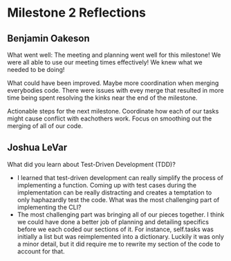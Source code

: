 # Milestone 2 Reflections

## Benjamin Oakeson
What went well:
The meeting and planning went well for this milestone! We were all able to use our meeting times effectively! We knew what we needed to be doing!

What could have been improved.
Maybe more coordination when merging everybodies code. There were issues with evey merge that resulted in more time being spent resolving the kinks near the end of the milestone.

Actionable steps for the next milestone.
Coordinate how each of our tasks might cause conflict with eachothers work. Focus on smoothing out the merging of all of our code.

## Joshua LeVar
What did you learn about Test-Driven Development (TDD)?
- I learned that test-driven development can really simplify the process of implementing a function. Coming up with test cases during the implementation can be really distracting and creates a temptation to only haphazardly test the code.
What was the most challenging part of implementing the CLI?
- The most challenging part was bringing all of our pieces together. I think we could have done a better job of planning and detailing specifics before we each coded our sections of it. For instance, self.tasks was initially a list but was reimplemented into a dictionary. Luckily it was only a minor detail, but it did require me to rewrite my section of the code to account for that.

